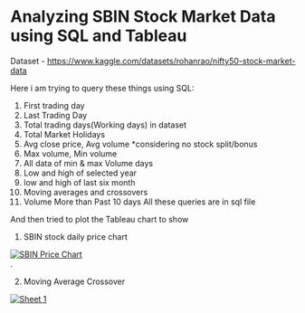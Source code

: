 # Analyzing SBIN Stock Market Data using SQL and Tableau
Dataset - https://www.kaggle.com/datasets/rohanrao/nifty50-stock-market-data

Here i am trying to query these things using SQL:
1. First trading day
2. Last Trading Day
3. Total trading days(Working days) in dataset
4. Total Market Holidays
5. Avg close price, Avg volume *considering no stock split/bonus
6. Max volume, Min volume
7. All data of min & max Volume days
8. Low and high of selected year
9. low and high of last six month
10. Moving averages and crossovers
11. Volume More than Past 10 days
All these queries are in sql file


And then tried to plot the Tableau chart to show
1. SBIN stock daily price chart

<div class='tableauPlaceholder' id='viz1672770974859' style='position: relative'><noscript><a href='#'><img alt='SBIN Price Chart ' src='https:&#47;&#47;public.tableau.com&#47;static&#47;images&#47;St&#47;Stockpricechart&#47;Sheet2&#47;1_rss.png' style='border: none' /></a></noscript><object class='tableauViz'  style='display:none;'><param name='host_url' value='https%3A%2F%2Fpublic.tableau.com%2F' /> <param name='embed_code_version' value='3' /> <param name='site_root' value='' /><param name='name' value='Stockpricechart&#47;Sheet2' /><param name='tabs' value='no' /><param name='toolbar' value='yes' /><param name='static_image' value='https:&#47;&#47;public.tableau.com&#47;static&#47;images&#47;St&#47;Stockpricechart&#47;Sheet2&#47;1.png' /> <param name='animate_transition' value='yes' /><param name='display_static_image' value='yes' /><param name='display_spinner' value='yes' /><param name='display_overlay' value='yes' /><param name='display_count' value='yes' /><param name='language' value='en-US' /></object></div>          
.



2. Moving Average Crossover


<div class='tableauPlaceholder' id='viz1672772454933' style='position: relative'><noscript><a href='#'><img alt='Sheet 1 ' src='https:&#47;&#47;public.tableau.com&#47;static&#47;images&#47;MA&#47;MAcrossover&#47;Sheet1&#47;1_rss.png' style='border: none' /></a></noscript><object class='tableauViz'  style='display:none;'><param name='host_url' value='https%3A%2F%2Fpublic.tableau.com%2F' /> <param name='embed_code_version' value='3' /> <param name='site_root' value='' /><param name='name' value='MAcrossover&#47;Sheet1' /><param name='tabs' value='no' /><param name='toolbar' value='yes' /><param name='static_image' value='https:&#47;&#47;public.tableau.com&#47;static&#47;images&#47;MA&#47;MAcrossover&#47;Sheet1&#47;1.png' /> <param name='animate_transition' value='yes' /><param name='display_static_image' value='yes' /><param name='display_spinner' value='yes' /><param name='display_overlay' value='yes' /><param name='display_count' value='yes' /><param name='language' value='en-US' /></object></div>               
